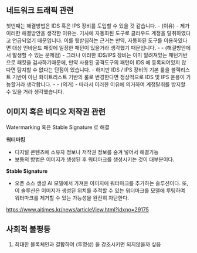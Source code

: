 ## 네트워크 트래픽 관련
첫번째는 해결방법은 IDS 혹은 IPS 장비를 도입할 수 있을 것 같습니다.
	- (이유)
	- 제가 이러한 해결방안을 생각한 이유는. 기사에 자동화된 도구로 클라우드 계정을 탈취하였다고 언급되었기 때문입니다. 이를 뒷받침하는 근거는 만약, 자동화된 도구를 이용하였다면 대상 인바운드 패킷에 일정한 패턴이 있을거라 생각했기 때문입니다.
	- 
	- (해결방안에서 발생할 수 있는 문제점)
	- 그러나 이러한 IDS/IPS 장비는 이미 알려져있는 패턴기반으로 패킷을 검사하기때문에, 만약 사용된 공격도구의 패턴이 IDS 에 등록되어있지 않다면 탐지할 수 없다는 단점이 있습니다.
	- 하지만 IDS / IPS 장비의 기본 룰을 블랙리스트 기반이 아닌 화이트리스트 기반의 룰로 변경한다면 정상적으로 IDS 및 IPS 운용이 가능할거라 생각합니다.
	- 
	- (의거)
	- 따라서 이러한 이유에 의거하여 계정탈취를 방지할 수 있을 거라 생각했습니다.

## 이미지 혹은 비디오 저작권 관련
Watermarking 혹은 Stable Signature 로 해결

**워터마킹**
- 디지털 콘텐츠에 소유자 정보나 저작권 정보를 숨겨 넣어서 해결가능
- 보통의 방법은 이미지가 생성된 후 워터마크를 생성시키는 것이 대부분이다.  

**Stable Signature**
- 오픈 소스 생성 AI 모델에서 가져온 이미지에 워터마크를 추가하는 솔루션이다. 또, 이 솔루션은 이미지가 생성된 위치를 추적할 수 있는 워터마크를 모델에 루팅하여 워터마크를 제거할 수 있는 가능성을 완전히 차단한다.  

https://www.aitimes.kr/news/articleView.html?idxno=29175

## 사회적 불평등
1. 최대한 블록체인과 결합하여 (투명성) 을 강조시키면 되지않을까 싶음

